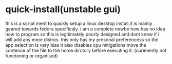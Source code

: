 # quick-install(unstable gui)
this is a script ment to quickly setup a linux desktop install,it is mainly geared towards fedora specificaly.
i am a complete newbe how has no idea how to program so this is legitimately poorly designed and dont know if i will add any more distros.
this only has my presonal preferencess so the app selection is very bias
it also disables cpu mitigations
move the contence of the file to the home dirctory before executing it.
(curenently not functoning or organised)
